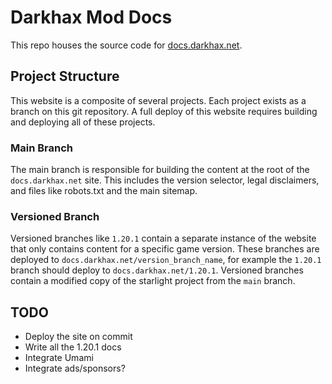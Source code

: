# Darkhax Mod Docs
This repo houses the source code for [docs.darkhax.net](https://docs.darkhax.net).

## Project Structure
This website is a composite of several projects. Each project exists as a branch on this git repository. A full deploy
of this website requires building and deploying all of these projects.

### Main Branch
The main branch is responsible for building the content at the root of the `docs.darkhax.net` site. This includes the
version selector, legal disclaimers, and files like robots.txt and the main sitemap.

### Versioned Branch
Versioned branches like `1.20.1` contain a separate instance of the website that only contains content for a specific 
game version. These branches are deployed to `docs.darkhax.net/version_branch_name`, for example the `1.20.1` branch 
should deploy to `docs.darkhax.net/1.20.1`. Versioned branches contain a modified copy of the starlight project from the 
`main` branch.

## TODO
- Deploy the site on commit
- Write all the 1.20.1 docs
- Integrate Umami
- Integrate ads/sponsors?